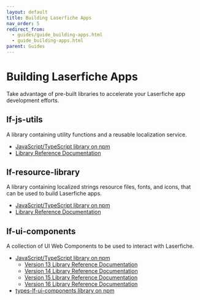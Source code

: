 ```yaml
---
layout: default
title: Building Laserfiche Apps
nav_order: 5
redirect_from:
  - guides/guide_building-apps.html
  - guide_building-apps.html
parent: Guides
---
```


<!--© 2024 Laserfiche.
See LICENSE-DOCUMENTATION and LICENSE-CODE in the project root for license information.-->

# Building Laserfiche Apps

Take advantage of pre-built libraries to accelerate your Laserfiche app development efforts.

## lf-js-utils

A library containing utility functions and a reusable localization service.

- [JavaScript/TypeScript library on npm](https://www.npmjs.com/package/@laserfiche/lf-js-utils)
- [Library Reference Documentation](https://developer.laserfiche.com/client_reference/lf-js-utils/docs/4.x/index.html)

## lf-resource-library

A library containing localized strings resource files, fonts, and icons, that can be used to build Laserfiche apps.

- [JavaScript/TypeScript library on npm](https://www.npmjs.com/package/@laserfiche/lf-resource-library)
- [Library Reference Documentation](https://github.com/Laserfiche/lf-resource-library)

## lf-ui-components

A collection of UI Web Components to be used to interact with Laserfiche.

- [JavaScript/TypeScript library on npm](https://www.npmjs.com/package/@laserfiche/lf-ui-components)
  - [Version 13 Library Reference Documentation](https://developer.laserfiche.com/client_reference/lf-ui-components/docs/13.x/index.html)
  - [Version 14 Library Reference Documentation](https://developer.laserfiche.com/client_reference/lf-ui-components/docs/14.x/index.html)
  - [Version 15 Library Reference Documentation](https://developer.laserfiche.com/client_reference/lf-ui-components/docs/15.x/index.html)
  - [Version 16 Library Reference Documentation](https://developer.laserfiche.com/client_reference/lf-ui-components/docs/16.x/index.html)
- [types-lf-ui-components library on npm](https://www.npmjs.com/package/@laserfiche/types-lf-ui-components)
